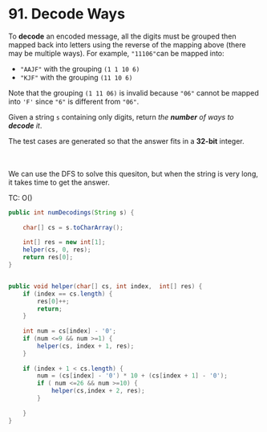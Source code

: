 # 91. Decode Ways

To **decode** an encoded message, all the digits must be grouped then mapped back into letters using the reverse of the mapping above (there may be multiple ways). For example, `"11106"`can be mapped into:

* `"AAJF"` with the grouping `(1 1 10 6)`
* `"KJF"` with the grouping `(11 10 6)`

Note that the grouping `(1 11 06)` is invalid because `"06"` cannot be mapped into `'F'` since `"6"` is different from `"06"`.

Given a string `s` containing only digits, return _the **number** of ways to **decode** it_.

The test cases are generated so that the answer fits in a **32-bit** integer.

\
\
We can use the DFS to solve this quesiton, but when the string is very long, it takes time to get the answer.&#x20;

TC: O()

```java
public int numDecodings(String s) {
    
    char[] cs = s.toCharArray();
    
    int[] res = new int[1];
    helper(cs, 0, res);
    return res[0];
}


public void helper(char[] cs, int index,  int[] res) {
    if (index == cs.length) {
        res[0]++;
        return;
    }
    
    int num = cs[index] - '0';
    if (num <=9 && num >=1) {
        helper(cs, index + 1, res);
    }
    
    if (index + 1 < cs.length) {
        num = (cs[index] - '0') * 10 + (cs[index + 1] - '0');
        if ( num <=26 && num >=10) {
            helper(cs,index + 2, res);
        }
        
    }
}
```
